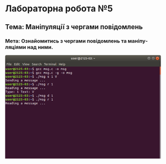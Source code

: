 # Лабораторна робота №5

## Тема: Маніпуляції з чергами повідомлень

### Мета: Ознайомитись з чергами повідомлень та маніпу­ляціями над ними.

![terminal1](Screenshot%20from%202018-04-23%2013-42-59.png)
